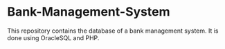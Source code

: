 # Bank-Management-System
This repository contains the database of a bank management system. It is done using OracleSQL and PHP.
